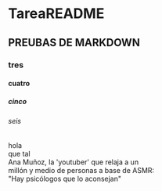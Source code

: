 # TareaREADME
## PREUBAS DE MARKDOWN
### tres
#### cuatro
##### cinco
###### seis
hola  
que tal  
Ana Muñoz, la 'youtuber' que relaja a un   
millón y medio de personas a base de ASMR:     
"Hay psicólogos que lo aconsejan"

